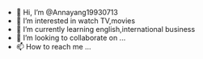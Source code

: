 - 👋 Hi, I’m @Annayang19930713
- 👀 I’m interested in watch TV,movies
- 🌱 I’m currently learning english,international business
- 💞️ I’m looking to collaborate on ...
- 📫 How to reach me ...

<!---
Annayang19930713/Annayang19930713 is a ✨ special ✨ repository because its `README.md` (this file) appears on your GitHub profile.
You can click the Preview link to take a look at your changes.
--->

